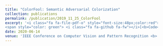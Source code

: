```yaml
---
title: "ColorFool: Semantic Adversarial Colorization"
collection: publications
permalink: /publication/2019_11_25_ColorFool
excerpt: '<i class="fa fa-file-pdf-o" style="font-size:48px;color:red"></i>[<b>Paper</b>](https://arxiv.org/pdf/1911.10891.pdf) 
<span style="color: green"> <i class="fa fa-github fa-fw"></i>[<b>Code</b>](https://github.com/AliShahin/ColorFool) </span>  <i class="fa fa-youtube-play" style="font-size:48px;color:blue"></i>[<b>Video</b>](https://www.youtube.com/watch?v=fGw1ZiqOrWo)'
date: 2020-06-14
venue: 'IEEE Conference on Computer Vision and Pattern Recognition <b> (CVPR)</b>'
---
```


